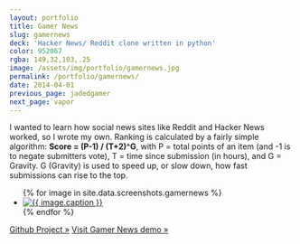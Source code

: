 ```yaml
---
layout: portfolio
title: Gamer News
slug: gamernews
deck: 'Hacker News/ Reddit clone written in python'
color: 952067
rgba: 149,32,103,.25
image: /assets/img/portfolio/gamernews.jpg
permalink: /portfolio/gamernews/
date: 2014-04-01
previous_page: jadedgamer
next_page: vapor
---
```


I wanted to learn how social news sites like Reddit and Hacker News worked, so I wrote my own. Ranking is calculated by a fairly simple algorithm: **Score = (P-1) / (T+2)^G**, with P = total points of an item (and -1 is to negate submitters vote), T = time since submission (in hours), and G = Gravity. G (Gravity) is used to speed up, or slow down, how fast submissions can rise to the top.

<ul class="list-inline clearfix">
{% for image in site.data.screenshots.gamernews %}
<li class="col-xs-1">
<a href="{{image.url}}" class="thumbnail lightbox">
  <img class="img-rounded" src="{{image.thumb}}" alt="{{ image.caption }}">
</a>
</li>
{% endfor %}
</ul>

[Github Project &raquo;](https://github.com/underlost/gamernews)
[Visit Gamer News demo &raquo;](http://news.underlost.net/)
